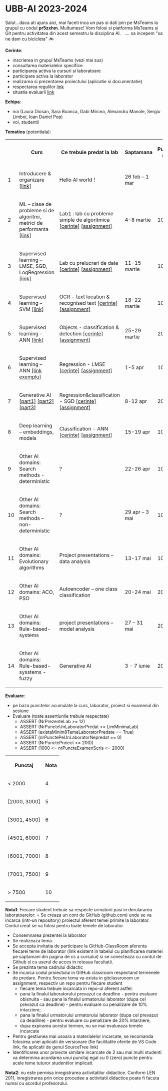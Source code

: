 # UBB-AI 2023-2024

Salut...daca ati ajuns aici, mai faceti inca un pas si dati join pe MsTeams la grupul cu codul **pr5zxhm**. Multumesc! Vom folosi si platforma MsTeams si Git pentru activitatea din acest semestru la disciplina AI.  
.... sa incepem "sa ne dam cu bicicleta" 🚲

**Cerinte**:
- inscrierea in grupul MsTeams (vezi mai sus)
- consultarea materialelor specifice 
- participarea activa la cursuri si laboratoare
- participare activa la laborator 
- realizarea si prezentarea proiectului (aplicatie si documentatie)
- respectarea regulilor [link](https://github.com/lauradiosan/AI-UBB/blob/main/2023-2024/rules.pdf)
- situatia evaluarii [link](https://ubbcluj-my.sharepoint.com/:x:/g/personal/laura_diosan_ubbcluj_ro/ERK4zCwNxsBBu_BFutXE96UBmNp-tsUC2evBHN7CgrYpxQ?e=aFWHmD)


**Echipa**:
- noi (Laura Diosan, Sara Boanca, Gabi Mircea, Alexandru Manole, Sergiu Limboi, Ioan Daniel Pop)
- voi, studentii

**Tematica** (potentiala):

<table><tbody><tr><th></th><th><p>Curs</p></th><th><p>Ce trebuie predat la lab</p></th><th><p>Saptamana</p></th><th><p>Punctaj min</p></th><th><p>Punctaj max</p></th></tr>

<tr><td><p>1</p></td><td><p>Introducere &amp; organizare
<a href="https://github.com/lauradiosan/AI-UBB/blob/main/2023-2024/lectures/00_admin.pdf" target="_blank">[link]</a>
</p></td><td><p>Hello AI world&nbsp;! </p></td><td><p>26 feb – 1 mar</p></td><td></td><td></td></tr>

<tr><td><p>2</p></td><td><p>ML – clase de probleme si de algoritmi, metrici de performanta
<a href="https://github.com/lauradiosan/AI-UBB/blob/main/2023-2024/lectures/01_ML_intro.pdf" target="_blank">[link]</a>
</p></td><td><p>Lab1&nbsp;: lab cu probleme simple de algoritmica 
<a href="https://github.com/lauradiosan/AI-UBB/blob/main/2023-2024/labs/lab01/AI-lab01.md" target="_blank">[cerinte]</a>
<a href="https://classroom.github.com/a/PilDnSeP" target="_blank">[assignment]</a>
</p>

</td><td><p>4-8 martie</p></td><td><p>100</p></td><td><p>300</p></td></tr>

<tr><td><p>3</p></td><td><p>Supervised learning – LMSE, SGD, LogRegression
<a href="https://github.com/lauradiosan/AI-UBB/blob/main/2023-2024/lectures/02_ML_LS_GD.pdf" target="_blank">[link]</a>
</p></td><td><p>Lab cu prelucrari de date 
<a href="https://github.com/lauradiosan/AI-UBB/blob/main/2023-2024/labs/lab02/AI-lab02.md" target="_blank">[cerinte]</a>
<a href="https://classroom.github.com/a/efwkMdsB" target="_blank">[assignment]</a>
</p></td><td><p>11-15 martie</p></td><td><p>100</p></td><td><p>200</p></td></tr>

<tr><td><p>4</p></td><td><p>Supervised learning – SVM
<a href="https://github.com/lauradiosan/AI-UBB/blob/main/2023-2024/lectures/03_ML_SVM.pdf" target="_blank">[link]</a>
</p></td><td><p> OCR - text location &amp; recognised text 
<a href="https://github.com/lauradiosan/AI-UBB/blob/main/2023-2024/labs/lab03/AI-lab03.md" target="_blank">[cerinte]</a>
<a href="https://classroom.github.com/a/qFWE7m8y" target="_blank">[assignment]</a>
</p></td><td><p>18-22 martie</p></td><td><p>100</p></td><td><p>500</p></td></tr>

<tr><td><p>5</p></td><td><p>Supervised learning – ANN
<a href="https://github.com/lauradiosan/AI-UBB/blob/main/2023-2024/lectures/04_ML_ANN.pdf" target="_blank">[link]</a>
</p></td><td><p>Objects - classification &amp; detection 
<a href="https://github.com/lauradiosan/AI-UBB/blob/main/2023-2024/labs/lab04/AI-lab04.md" target="_blank">[cerinte]</a>
<a href="https://classroom.github.com/a/9ppFi3ge" target="_blank">[assignment]</a>
</p></td><td><p>25-29 martie</p></td><td><p>200</p></td><td><p>400</p></td></tr>

<tr><td><p>6</p></td><td><p>Supervised learning – ANN
<a href="https://github.com/lauradiosan/AI-UBB/blob/main/2023-2024/lectures/annAndCnns.ipynb" target="_blank">[link exemplu]</a>
</p>
</td><td><p>Regression - LMSE
<a href="https://github.com/lauradiosan/AI-UBB/blob/main/2023-2024/labs/lab05/AI-lab05.md" target="_blank">[cerinte]</a>
<a href="https://classroom.github.com/a/ip9t_kt8" target="_blank">[assignment]</a>
</p></td><td><p>1-5 apr</p></td><td><p>100</p></td><td><p>400</p></td></tr>

<tr><td><p>7</p></td><td><p>Generative AI 
<a href="https://github.com/lauradiosan/AI-UBB/blob/main/2023-2024/lectures/05_GenerativeAI_part1.pdf" target="_blank">[part1]</a>
<a href="https://github.com/lauradiosan/AI-UBB/blob/main/2023-2024/lectures/05_GenerativeAI_part2.pdf" target="_blank">[part2]</a>
<a href="https://github.com/lauradiosan/AI-UBB/blob/main/2023-2024/lectures/05_GenerativeAI_part3_PrezentareLanturiMarkov 1.pdf" target="_blank">[part3]</a>
</p></td><td><p>Regression&classification - SGD
<a href="https://github.com/lauradiosan/AI-UBB/blob/main/2023-2024/labs/lab06/AI-lab06.md" target="_blank">[cerinte]</a>
<a href="https://classroom.github.com/a/yCr7DjaN" target="_blank">[assignment]</a>
</p></td><td><p>8-12 apr</p></td><td><p>200</p></td><td><p>600</p></td></tr>

<tr><td><p>8</p></td><td><p>Deep learning – embeddings, models</p></td><td><p>Classification - ANN
<a href="https://github.com/lauradiosan/AI-UBB/blob/main/2023-2024/labs/lab07/AI-lab07.md" target="_blank">[cerinte]</a>
<a href="https://classroom.github.com/a/_hAWeW7T" target="_blank">[assignment]</a>
</p></td><td><p>15-19 apr</p></td><td><p>100</p></td><td><p>700</p></td></tr>

<tr><td><p>9</p></td><td><p>Other AI domains: Search methods - deterministic</p></td><td><p>? </p></td><td><p>22-26 apr</p></td><td><p>100</p></td><td><p>700</p></td></tr>

<tr><td><p>10</p></td><td><p>Other AI domains: Search methods – non-deterministic</p></td><td><p>? </p></td><td><p>29 apr – 3 mai</p></td><td><p>100</p></td><td><p>800</p></td></tr>

<tr><td><p>11</p></td><td><p>Other AI domains: Evolutionary algorithms</p></td><td><p>Project presentations – data analysis</p></td><td><p>13-17 mai</p></td><td><p>100</p></td><td><p>400</p></td></tr>

<tr><td><p>12</p></td><td><p>Other AI domains: ACO, PSO</p></td><td><p>Autoencoder – one class classification</p></td><td><p>20-24 mai</p></td><td><p>200</p></td><td><p>600</p></td></tr>

<tr><td><p>13</p></td><td><p>Other AI domains: Rule-based-systems</p></td><td><p>project presentations – model analysis</p></td><td><p>27 – 31 mai</p></td><td><p>200</p></td><td><p>600</p></td></tr>

<tr><td><p>14</p></td><td><p>Other AI domains: Rule-based-sysstems - fuzzy</p></td><td>
<p>Generative AI </p>
</td><td><p>3 - 7 iunie</p></td><td><p>200</p></td><td><p>800</p></td></tr>

</tbody></table>



**Evaluare**:
- pe baza punctelor acumulate la curs, laborator, proiect si examenul din sesiune
- Evaluare (toate assertiunile trebuie respectate)
    - ASSERT (NrPrezenteLab >= 12)
    - ASSERT (NrPuncteUnLaboratorPredat >= LimMinimaLab)
    - ASSERT (existaMinim8TemeLaboratorPredate == True)
    - ASSERT (nrPunctePeUnLaboratorNepredat == 0)
    - ASSERT (NrPuncteProiect >= 200))
    - ASSERT (1000 <= nrPuncteExamenScris <= 2000)


<table><tbody>

<tr><th><p>Punctaj</p></th><th><p>Nota</p></th></tr>

<tr><td><p>< 2000       </p></td><td><p>4</p></td></tr>
<tr><td><p>[2000, 3000] </p></td><td><p>5</p></td></tr>
<tr><td><p>[3001, 4500] </p></td><td><p>6</p></td></tr>
<tr><td><p>[4501, 6000] </p></td><td><p>7</p></td></tr>
<tr><td><p>[6001, 7000] </p></td><td><p>8</p></td></tr>
<tr><td><p>[7001, 7500] </p></td><td><p>9</p></td></tr>
<tr><td><p>> 7500       </p></td><td><p>10</p></td></tr>

</tbody></table>

**Nota1**:
Fiecare student trebuie sa respecte urmatorii pasi in derulararea laboratoarelor:
= Se creaza un cont de GitHub (github.com) unde se va incarca (intr-un repository) proiectul aferent temei primite la laborator. Contul creat se va folosi pentru toate temele de laborator. 
- Consemnarea prezentei la laborator 
- Se realizeaza tema.
- Se accepta invitatia de participare la GitHub-ClassRoom aferenta fiecarei teme de laborator (link existent in tabelul cu planificarea materiei pe saptamani din pagina de cs a cursului) si se conecteaza cu contul de Github si cu userul de acces in reteaua facultatii.
- Se prezinta tema cadrului didactic 
- Se incarca codul proiectului in GitHub classroom respectand termenele de predare. Pentru fiecare tema va exista in gitclassrooom un assignment, respectiv un repo pentru fiecare student
    - fiecare tema trebuie incarcata in repo-ul aferent astfel:
    - pana la finalul laboratorului prevazut ca deadline - pentru evaluare obisnuita - sau pana la finalul urmatorului laborator (dupa cel prevazut ca deadline) - pentru evaluare cu penalizare de 10% intarziere;
    - pana la finalul urmatorului urmatorului laborator (dupa cel prevazut ca deadline) - pentru evaluare cu penalizare de 20% intarziere;
    - dupa expirarea acestui termen, nu se mai evalueaza temele incarcate
- Pentru gestiunea mai usoara a materialelor incarcate, se recomanda folosirea unei aplicatii de versionare (fie facilitatile oferite de VS Code link, fie aplicatii de genul SourceTree link)
- Identificarea unor proiecte similare incarcate de 2 sau mai multi studenti va determina acordarea unui punctaj egal cu 0 (zero) puncte pentru acele teme tuturor studentilor implicati.


**Nota2**:
nu este permisa inregistrarea activitatilor didactice. Conform LEN 2011, inregistrarea prin orice procedee a activitatii didactice poate fi facuta numai cu acordul profesorului.
